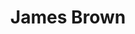 ---
title: James Brown
domain: http://www.jamesbrown.com/
image: ../images/projects/jamesbrown.png
---